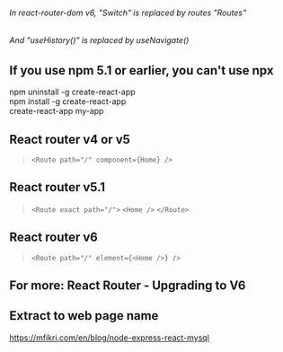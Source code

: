 ###### In react-router-dom v6, "Switch" is replaced by routes "Routes"
###### And "useHistory()" is replaced by useNavigate()

## If you use npm 5.1 or earlier, you can't use npx
npm uninstall -g create-react-app\
npm install -g create-react-app\
create-react-app my-app

## React router v4 or v5
> `<Route path="/" component={Home} />`

## React router v5.1
> `<Route exact path="/">`
>    `<Home />`
> `</Route>`

## React router v6
> `<Route path="/" element={<Home />} />`

## For more: React Router - Upgrading to V6

## Extract to web page name 
https://mfikri.com/en/blog/node-express-react-mysql
